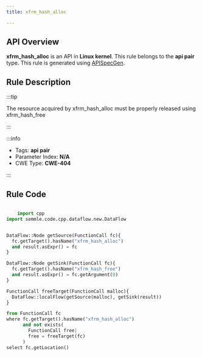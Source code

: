 ```yaml
---
title: xfrm_hash_alloc

---
```



## API Overview
**xfrm_hash_alloc** is an API in **Linux kernel**. This rule belongs to the **api pair** type. This rule is generated using [APISpecGen](../../tools/APISpecGen).
## Rule Description

:::tip

The resource acquired by xfrm_hash_alloc must be properly released using xfrm_hash_free

:::

:::info

- Tags: **api pair**
- Parameter Index: **N/A**
- CWE Type: **CWE-404**

:::

## Rule Code
```python

    import cpp
import semmle.code.cpp.dataflow.new.DataFlow


DataFlow::Node getSource(FunctionCall fc){
  fc.getTarget().hasName("xfrm_hash_alloc")
  and result.asExpr() = fc
}

DataFlow::Node getSink(FunctionCall fc){
  fc.getTarget().hasName("xfrm_hash_free")
  and result.asExpr() = fc.getArgument(0)
}

FunctionCall freeTarget(FunctionCall malloc){
  DataFlow::localFlow(getSource(malloc), getSink(result))
}

from FunctionCall fc
where fc.getTarget().hasName("xfrm_hash_alloc")
      and not exists(
        FunctionCall free| 
        free = freeTarget(fc)
      )
select fc.getLocation()

    
```